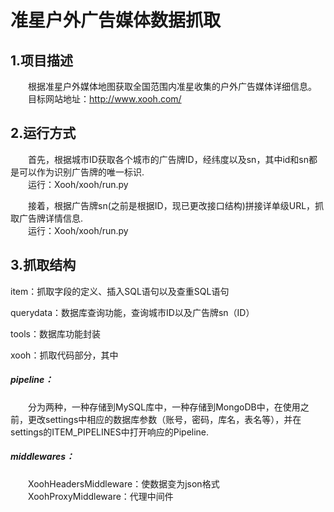 # 准星户外广告媒体数据抓取
## 1.项目描述


&emsp;&emsp;根据准星户外媒体地图获取全国范围内准星收集的户外广告媒体详细信息。  
&emsp;&emsp;目标网站地址：http://www.xooh.com/  
## 2.运行方式
&emsp;&emsp;首先，根据城市ID获取各个城市的广告牌ID，经纬度以及sn，其中id和sn都是可以作为识别广告牌的唯一标识.  
&emsp;&emsp;运行：Xooh/xooh/run.py  

&emsp;&emsp;接着，根据广告牌sn(之前是根据ID，现已更改接口结构)拼接详单级URL，抓取广告牌详情信息.  
&emsp;&emsp;运行：Xooh/xooh/run.py   

## 3.抓取结构
item：抓取字段的定义、插入SQL语句以及查重SQL语句  

querydata：数据库查询功能，查询城市ID以及广告牌sn（ID）  

tools：数据库功能封装  

xooh：抓取代码部分，其中  
##### pipeline：  
&emsp;&emsp;分为两种，一种存储到MySQL库中，一种存储到MongoDB中，在使用之前，更改settings中相应的数据库参数（账号，密码，库名，表名等），并在settings的ITEM_PIPELINES中打开响应的Pipeline.  

##### middlewares：  
&emsp;&emsp;XoohHeadersMiddleware：使数据变为json格式  
&emsp;&emsp;XoohProxyMiddleware：代理中间件
